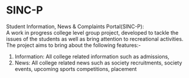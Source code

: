 # SINC-P
Student Information, News &amp; Complaints Portal(SINC-P):  
A work in progress college level group project, developed to tackle the issues of the students as well as bring attention to recreational activities.
The project aims to bring about the following features:-
1. Information: All college related information such as admissions,
2. News: All college related news such as society recruitments, society events, upcoming sports competitions, placement 
